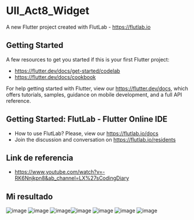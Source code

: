 # UII_Act8_Widget

A new Flutter project created with FlutLab - https://flutlab.io

## Getting Started

A few resources to get you started if this is your first Flutter project:

- https://flutter.dev/docs/get-started/codelab
- https://flutter.dev/docs/cookbook

For help getting started with Flutter, view our
https://flutter.dev/docs, which offers tutorials,
samples, guidance on mobile development, and a full API reference.

## Getting Started: FlutLab - Flutter Online IDE

- How to use FlutLab? Please, view our https://flutlab.io/docs
- Join the discussion and conversation on https://flutlab.io/residents

## Link de referencia

- https://www.youtube.com/watch?v=-RK6Nnjkpn8&ab_channel=LX%27sCodingDiary

## Mi resultado

![image](https://github.com/MendozaSS128/UII_Act8_Paginas/assets/143743763/63070d40-58a5-4515-8aa7-a5ec9743c40c) ![image](https://github.com/MendozaSS128/UII_Act8_Paginas/assets/143743763/6ae1dd18-1b60-449d-98ec-852184357639)
![image](https://github.com/MendozaSS128/UII_Act8_Paginas/assets/143743763/0e69fc2f-290a-41f8-9728-f0308276d204)![image](https://github.com/MendozaSS128/UII_Act8_Paginas/assets/143743763/0c3cdfd3-0bc7-4da5-85ee-cecf2ce9b680)
![image](https://github.com/MendozaSS128/UII_Act8_Paginas/assets/143743763/1ff63821-d6db-465b-9dee-d5b209bf204a) ![image](https://github.com/MendozaSS128/UII_Act8_Paginas/assets/143743763/f9db8bad-a86d-4e80-b787-8a23a751e504)
![image](https://github.com/MendozaSS128/UII_Act8_Paginas/assets/143743763/31ae25b2-e057-4fbc-b77f-8436e9bd70f2)


